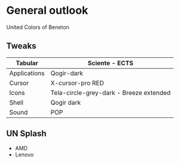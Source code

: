 # General outlook

United Colors of Beneton

## Tweaks

Tabular      | Sciente - ECTS
------------ | ---------------------
Applications | Qogir-dark
Cursor       | X-cursor-pro RED
Icons        | Tela-circle-grey-dark - Breeze extended
Shell        | Qogir dark
Sound        | POP

## UN Splash

- AMD
- Lenovo
